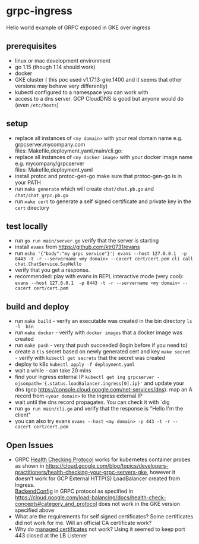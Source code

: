 # grpc-ingress
Hello world example of GRPC exposed in GKE over ingress

## prerequisites
+ linux or mac development environment 
+ go 1.15 (though 1.14 should work)
+ docker
+ GKE cluster ( this poc used v1.17.13-gke.1400 and it seems that other versions may behave very differently) 
+ kubectl configured to a namespace you can work with
+ access to a dns server. GCP CloudDNS is good but anyone would do (even `/etc/hosts`)

## setup
+ replace all instances of `<my domain>` with your real domain name e.g. grpcserver.mycompany.com  
files: Makefile,deployment.yaml,main/cli.go:
+ replace all instances of `<my docker image>` with your docker image name e.g. mycompany/grpcserver  
files: Makefile,deployment.yaml
+ install protoc and protoc-gen-go make sure that protoc-gen-go is in your PATH
+ run `make generate` which will create `chat/chat.pb.go` and `chat/chat_grpc.pb.go`
+ run `make cert` to generate a self signed certificate and private key in the `cert` directory  
   
## test locally
+ run `go run main/server.go` verify that the server is starting
+ install `evans` from https://github.com/ktr0731/evans
+ run `echo '{"body":"my grpc service"}'| evans --host 127.0.0.1  -p 8443 -t -r --servername <my domain>
   --cacert cert/cert.pem cli call chat.ChatService.SayHello`
+ verify that you get a response.
+ recommended: play with evans in REPL interactive mode (very cool): `evans --host 127.0.0.1  -p 8443 -t -r --servername <my domain> --cacert cert/cert.pem`  
   
## build and deploy
+ run `make build` - verify an executable was created in the bin directory `ls -l  bin`
+ run `make docker` - verify with `docker images` that a docker image was created 
+ run `make push` - very that push succeeded (login before if you need to)
+ create a `tls` secret based on newly generated cert and key `make secret` - verify with `kubectl get secrets` that the secret was created
+ deploy to k8s `kubectl apply -f deployment.yaml`
+ wait a while - can take 20 mins
+ find your ingress external IP `kubectl get ing grpcserver -ojsonpath='{.status.loadBalancer.ingress[0].ip}'` 
and update your dns (gcp https://console.cloud.google.com/net-services/dns). map an A record from `<your domain>` to the 
ingress external IP
+ wait until the dns record propagates. You can check it with `dig
+ run `go run main/cli.go` and verify that the response is "Hello I'm the client" 
+ you can also try evans `evans --host <my domain> -p 443 -t -r --cacert cert/cert.pem`

## Open Issues
+ GRPC [Health Checking Protocol](https://github.com/grpc/grpc/blob/master/doc/health-checking.md) works for kubernetes container probes as shown in https://cloud.google.com/blog/topics/developers-practitioners/health-checking-your-grpc-servers-gke, 
however it doesn't work for GCP External HTTP(S) LoadBalancer created from Ingress.  
[BackendConfig](https://cloud.google.com/kubernetes-engine/docs/concepts/ingress#health_checks) in GRPC protocol as specified in https://cloud.google.com/load-balancing/docs/health-check-concepts#category_and_protocol does not work in the GKE version specified above
+ What are the requirements for self signed certificates? Some certificates did not work for me. Will an official CA certificate work?
+ Why do [managed certificates](https://cloud.google.com/kubernetes-engine/docs/how-to/managed-certs) not work? Using it seemed to keep port 443 closed at the LB Listener 
